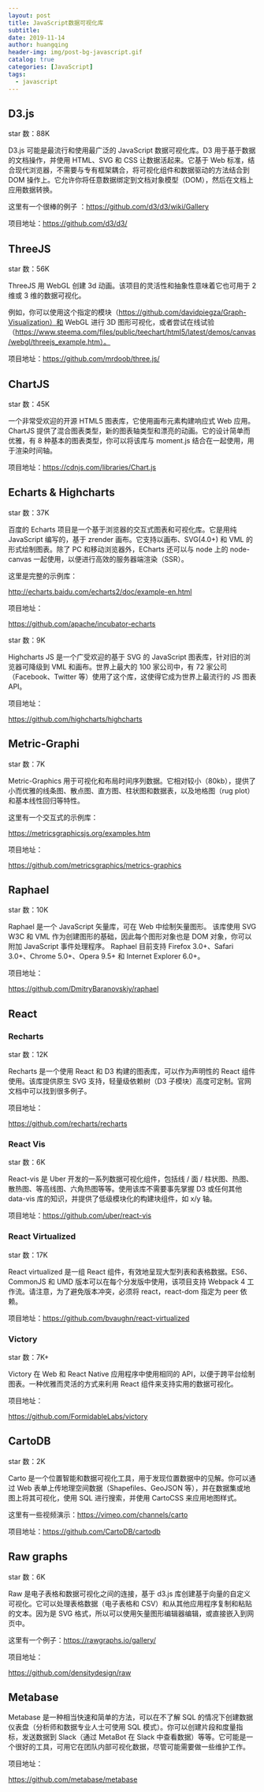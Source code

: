 ```yaml
---
layout: post
title: JavaScript数据可视化库
subtitle: 
date: 2019-11-14
author: huangqing
header-img: img/post-bg-javascript.gif
catalog: true
categories: [JavaScript]
tags:
  - javascript
---
```


## D3.js

star 数：88K

D3.js 可能是最流行和使用最广泛的 JavaScript 数据可视化库。D3 用于基于数据的文档操作，并使用 HTML、SVG 和 CSS 让数据活起来。它基于 Web 标准，结合现代浏览器，不需要与专有框架耦合，将可视化组件和数据驱动的方法结合到 DOM 操作上。它允许你将任意数据绑定到文档对象模型（DOM），然后在文档上应用数据转换。

这里有一个很棒的例子 ：https://github.com/d3/d3/wiki/Gallery

项目地址：https://github.com/d3/d3/

## ThreeJS

star 数：56K

ThreeJS 用 WebGL 创建 3d 动画。该项目的灵活性和抽象性意味着它也可用于 2 维或 3 维的数据可视化。

例如，你可以使用这个指定的模块（https://github.com/davidpiegza/Graph-Visualization）和 WebGL 进行 3D 图形可视化，或者尝试在线试验（https://www.steema.com/files/public/teechart/html5/latest/demos/canvas/webgl/threejs_example.htm）。

项目地址：https://github.com/mrdoob/three.js/

## ChartJS

star 数：45K

一个非常受欢迎的开源 HTML5 图表库，它使用画布元素构建响应式 Web 应用。ChartJS 提供了混合图表类型，新的图表轴类型和漂亮的动画。它的设计简单而优雅，有 8 种基本的图表类型，你可以将该库与 moment.js 结合在一起使用，用于渲染时间轴。

项目地址：https://cdnjs.com/libraries/Chart.js

## Echarts & Highcharts

star 数：37K

百度的 Echarts 项目是一个基于浏览器的交互式图表和可视化库。它是用纯 JavaScript 编写的，基于 zrender 画布。它支持以画布、SVG(4.0+) 和 VML 的形式绘制图表。除了 PC 和移动浏览器外，ECharts 还可以与 node 上的 node-canvas 一起使用，以便进行高效的服务器端渲染（SSR）。

这里是完整的示例库：

http://echarts.baidu.com/echarts2/doc/example-en.html

项目地址：

https://github.com/apache/incubator-echarts

star 数：9K

Highcharts JS 是一个广受欢迎的基于 SVG 的 JavaScript 图表库，针对旧的浏览器可降级到 VML 和画布。世界上最大的 100 家公司中，有 72 家公司（Facebook、Twitter 等）使用了这个库，这使得它成为世界上最流行的 JS 图表 API。

项目地址：

https://github.com/highcharts/highcharts

## Metric-Graphi

star 数：7K

Metric-Graphics 用于可视化和布局时间序列数据。它相对较小（80kb），提供了小而优雅的线条图、散点图、直方图、柱状图和数据表，以及地格图（rug plot）和基本线性回归等特性。

这里有一个交互式的示例库：

https://metricsgraphicsjs.org/examples.htm

项目地址：

https://github.com/metricsgraphics/metrics-graphics


## Raphael

star 数：10K

Raphael 是一个 JavaScript 矢量库，可在 Web 中绘制矢量图形。 该库使用 SVG W3C 和 VML 作为创建图形的基础，因此每个图形对象也是 DOM 对象，你可以附加 JavaScript 事件处理程序。 Raphael 目前支持 Firefox 3.0+、Safari 3.0+、Chrome 5.0+、Opera 9.5+ 和 Internet Explorer 6.0+。

项目地址：

https://github.com/DmitryBaranovskiy/raphael

## React

### Recharts

star 数：12K

Recharts 是一个使用 React 和 D3 构建的图表库，可以作为声明性的 React 组件使用。该库提供原生 SVG 支持，轻量级依赖树（D3 子模块）高度可定制。官网文档中可以找到很多例子。

项目地址：

https://github.com/recharts/recharts

### React Vis

star 数：6K

React-vis 是 Uber 开发的一系列数据可视化组件，包括线 / 面 / 柱状图、热图、散热图、等高线图、六角热图等等。使用该库不需要事先掌握 D3 或任何其他 data-vis 库的知识，并提供了低级模块化的构建块组件，如 x/y 轴。

项目地址：https://github.com/uber/react-vis

### React Virtualized

star 数：17K

React virtualized 是一组 React 组件，有效地呈现大型列表和表格数据。ES6、CommonJS 和 UMD 版本可以在每个分发版中使用，该项目支持 Webpack 4 工作流。请注意，为了避免版本冲突，必须将 react，react-dom 指定为 peer 依赖。

项目地址：https://github.com/bvaughn/react-virtualized

### Victory

star 数：7K+

Victory 在 Web 和 React Native 应用程序中使用相同的 API，以便于跨平台绘制图表。一种优雅而灵活的方式来利用 React 组件来支持实用的数据可视化。

项目地址：

https://github.com/FormidableLabs/victory

## CartoDB

star 数：2K

Carto 是一个位置智能和数据可视化工具，用于发现位置数据中的见解。你可以通过 Web 表单上传地理空间数据（Shapefiles、GeoJSON 等），并在数据集或地图上将其可视化，使用 SQL 进行搜索，并使用 CartoCSS 来应用地图样式。

这里有一些视频演示：https://vimeo.com/channels/carto

项目地址：https://github.com/CartoDB/cartodb

## Raw graphs

star 数：6K

Raw 是电子表格和数据可视化之间的连接，基于 d3.js 库创建基于向量的自定义可视化。它可以处理表格数据（电子表格和 CSV）和从其他应用程序复制和粘贴的文本。因为是 SVG 格式，所以可以使用矢量图形编辑器编辑，或直接嵌入到网页中。

这里有一个例子：https://rawgraphs.io/gallery/

项目地址：

https://github.com/densitydesign/raw

## Metabase

Metabase 是一种相当快速和简单的方法，可以在不了解 SQL 的情况下创建数据仪表盘（分析师和数据专业人士可使用 SQL 模式）。你可以创建片段和度量指标，发送数据到 Slack（通过 MetaBot 在 Slack 中查看数据）等等。它可能是一个很好的工具，可用它在团队内部可视化数据，尽管可能需要做一些维护工作。

项目地址：

https://github.com/metabase/metabase


